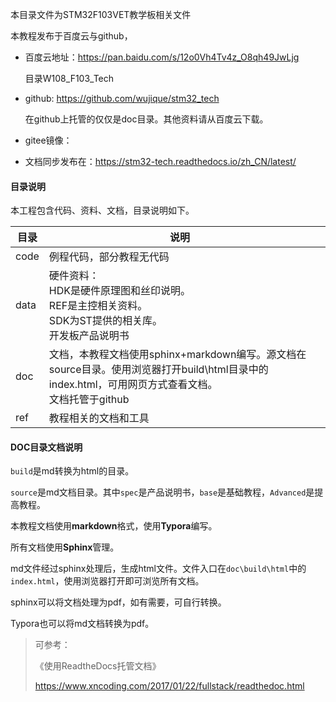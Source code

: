 本目录文件为STM32F103VET教学板相关文件

本教程发布于百度云与github，

* 百度云地址：https://pan.baidu.com/s/12o0Vh4Tv4z_O8qh49JwLjg

  目录W108_F103_Tech

* github: <https://github.com/wujique/stm32_tech>

  在github上托管的仅仅是doc目录。其他资料请从百度云下载。

* gitee镜像：

* 文档同步发布在：<https://stm32-tech.readthedocs.io/zh_CN/latest/>

#### 目录说明

本工程包含代码、资料、文档，目录说明如下。

| 目录 | 说明                                                         |      |
| ---- | ------------------------------------------------------------ | ---- |
| code | 例程代码，部分教程无代码                                     |      |
| data | 硬件资料：<br />HDK是硬件原理图和丝印说明。<br />REF是主控相关资料。<br />SDK为ST提供的相关库。<br />开发板产品说明书 |      |
| doc  | 文档，本教程文档使用sphinx+markdown编写。源文档在source目录。使用浏览器打开build\html目录中的index.html，可用网页方式查看文档。<br />文档托管于github |      |
| ref  | 教程相关的文档和工具                                         |      |

#### DOC目录文档说明

`build`是md转换为html的目录。

`source`是md文档目录。其中`spec`是产品说明书，`base`是基础教程，`Advanced`是提高教程。

本教程文档使用**markdown**格式，使用**Typora**编写。

所有文档使用**Sphinx**管理。

md文件经过sphinx处理后，生成html文件。文件入口在`doc\build\html`中的`index.html`，使用浏览器打开即可浏览所有文档。

sphinx可以将文档处理为pdf，如有需要，可自行转换。

Typora也可以将md文档转换为pdf。

> 可参考：
>
> 《使用ReadtheDocs托管文档》
>
> <https://www.xncoding.com/2017/01/22/fullstack/readthedoc.html>